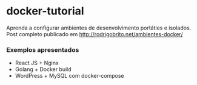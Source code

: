 # docker-tutorial

Aprenda a configurar ambientes de desenvolvimento portáties e isolados. Post completo publicado em http://rodrigobrito.net/ambientes-docker/

### Exemplos apresentados
- React JS + Nginx
- Golang + Docker build
- WordPress + MySQL com docker-compose